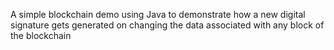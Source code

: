 A simple blockchain demo using Java to demonstrate how a new digital signature gets generated on changing the data associated with any block of the blockchain
